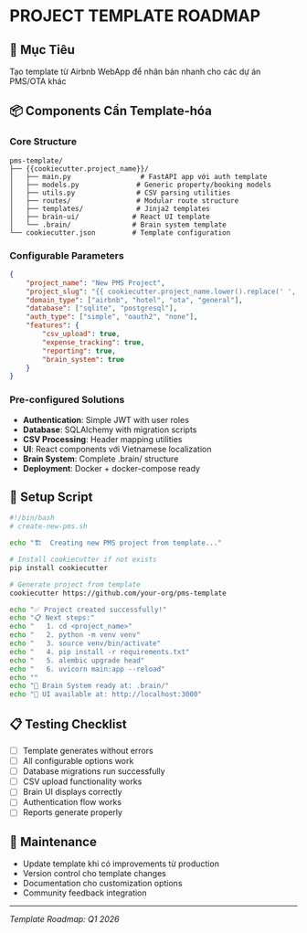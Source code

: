 # PROJECT TEMPLATE ROADMAP

## 🎯 Mục Tiêu
Tạo template từ Airbnb WebApp để nhân bản nhanh cho các dự án PMS/OTA khác

## 📦 Components Cần Template-hóa

### Core Structure
```
pms-template/
├── {{cookiecutter.project_name}}/
│   ├── main.py                 # FastAPI app với auth template
│   ├── models.py              # Generic property/booking models
│   ├── utils.py               # CSV parsing utilities
│   ├── routes/                # Modular route structure
│   ├── templates/             # Jinja2 templates
│   ├── brain-ui/             # React UI template
│   └── .brain/               # Brain system template
└── cookiecutter.json         # Template configuration
```

### Configurable Parameters
```json
{
    "project_name": "New PMS Project",
    "project_slug": "{{ cookiecutter.project_name.lower().replace(' ', '_') }}",
    "domain_type": ["airbnb", "hotel", "ota", "general"],
    "database": ["sqlite", "postgresql"],
    "auth_type": ["simple", "oauth2", "none"],
    "features": {
        "csv_upload": true,
        "expense_tracking": true, 
        "reporting": true,
        "brain_system": true
    }
}
```

### Pre-configured Solutions
- **Authentication**: Simple JWT with user roles
- **Database**: SQLAlchemy with migration scripts  
- **CSV Processing**: Header mapping utilities
- **UI**: React components với Vietnamese localization
- **Brain System**: Complete .brain/ structure
- **Deployment**: Docker + docker-compose ready

## 🚀 Setup Script
```bash
#!/bin/bash
# create-new-pms.sh

echo "🏗️  Creating new PMS project from template..."

# Install cookiecutter if not exists
pip install cookiecutter

# Generate project from template
cookiecutter https://github.com/your-org/pms-template

echo "✅ Project created successfully!"
echo "📋 Next steps:"
echo "   1. cd <project_name>"
echo "   2. python -m venv venv"  
echo "   3. source venv/bin/activate"
echo "   4. pip install -r requirements.txt"
echo "   5. alembic upgrade head"
echo "   6. uvicorn main:app --reload"
echo ""
echo "🧠 Brain System ready at: .brain/"
echo "🎨 UI available at: http://localhost:3000"
```

## 📋 Testing Checklist
- [ ] Template generates without errors
- [ ] All configurable options work  
- [ ] Database migrations run successfully
- [ ] CSV upload functionality works
- [ ] Brain UI displays correctly
- [ ] Authentication flow works
- [ ] Reports generate properly

## 🔄 Maintenance
- Update template khi có improvements từ production
- Version control cho template changes
- Documentation cho customization options
- Community feedback integration

---
*Template Roadmap: Q1 2026*
